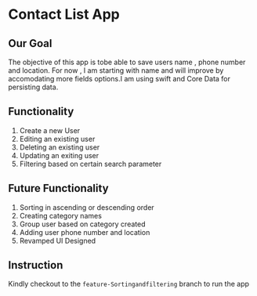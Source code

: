 #  Contact List App

## Our Goal

The objective of this app is tobe able to save users name , phone number and location. For now , I am starting with name and will improve by accomodating more fields options.I am using swift and Core Data for persisting data.

## Functionality
 1. Create a new User
 2. Editing an existing user 
 3. Deleting an existing user 
 4. Updating an exiting user
 5. Filtering based on certain search parameter
 
 
 ## Future Functionality
   1. Sorting in ascending or descending order
   2. Creating category names 
   3. Group user based on category created
   4. Adding user phone number and location 
   5. Revamped UI Designed
  
## Instruction
  Kindly checkout to the `feature-Sortingandfiltering` branch to run the app
